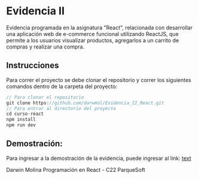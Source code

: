 # Evidencia II

Evidencia programada en la asignatura "React", relacionada con desarrollar una aplicación web de e-commerce funcional utilizando ReactJS, que permite a los usuarios visualizar productos, agregarlos a un carrito de compras y realizar una compra. 

## Instrucciones
Para correr el proyecto se debe clonar el repositorio y correr los siguientes comandos dentro de la carpeta del proyecto:

```javascript
// Para clonar el repositorio
git clone https://github.com/darwmol/Evidencia_II_React.git
// Para entrar al directorio del proyecto
cd curso-react
npm install
npm run dev
```
## Demostración:

Para ingresar a la demostración de la evidencia, puede ingresar al link:
[text](https://tiendaxpress.netlify.app/)


Darwin Molina
Programación en React - C22
ParqueSoft
